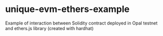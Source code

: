 # unique-evm-ethers-example
Example of interaction between Solidity contract deployed in Opal testnet and ethers.js library (created with hardhat)
